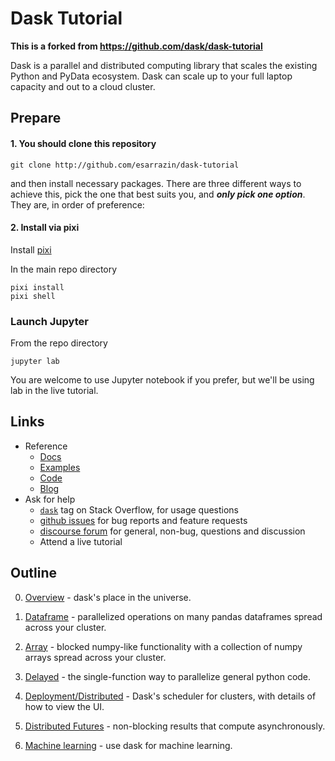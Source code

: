 # Dask Tutorial

**This is a forked from https://github.com/dask/dask-tutorial**

Dask is a parallel and distributed computing library that scales the existing Python and PyData ecosystem. Dask can scale up to your full laptop capacity and out to a cloud cluster.

## Prepare

#### 1. You should clone this repository

    git clone http://github.com/esarrazin/dask-tutorial

and then install necessary packages.
There are three different ways to achieve this, pick the one that best suits you, and ***only pick one option***.
They are, in order of preference:

#### 2. Install via pixi

Install [pixi](https://pixi.sh/latest/)

In the main repo directory

    pixi install 
    pixi shell

### Launch Jupyter

From the repo directory

    jupyter lab

You are welcome to use Jupyter notebook if you prefer, but we'll be using lab in the live tutorial.

## Links

*  Reference
    *  [Docs](https://dask.org/)
    *  [Examples](https://examples.dask.org/)
    *  [Code](https://github.com/dask/dask/)
    *  [Blog](https://blog.dask.org/)
*  Ask for help
    *   [`dask`](http://stackoverflow.com/questions/tagged/dask) tag on Stack Overflow, for usage questions
    *   [github issues](https://github.com/dask/dask/issues/new) for bug reports and feature requests
    *   [discourse forum](https://dask.discourse.group/) for general, non-bug, questions and discussion
    *   Attend a live tutorial

## Outline

0. [Overview](00_overview.ipynb) - dask's place in the universe.

1. [Dataframe](01_dataframe.ipynb) - parallelized operations on many pandas dataframes spread across your cluster.

2. [Array](02_array.ipynb) - blocked numpy-like functionality with a collection of numpy arrays spread across your cluster.

3. [Delayed](03_dask.delayed.ipynb) - the single-function way to parallelize general python code.

4. [Deployment/Distributed](04_distributed.ipynb) - Dask's scheduler for clusters, with details of how to view the UI.

5. [Distributed Futures](05_futures.ipynb) - non-blocking results that compute asynchronously.

6. [Machine learning](06_machine_learning.ipynb) - use dask for machine learning.
